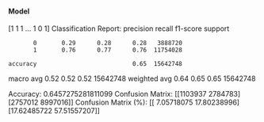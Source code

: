 #### Model
[1 1 1 ... 1 0 1]
Classification Report:
              precision    recall  f1-score   support

           0       0.29      0.28      0.28   3888720
           1       0.76      0.77      0.76  11754028

    accuracy                           0.65  15642748
   macro avg       0.52      0.52      0.52  15642748
weighted avg       0.64      0.65      0.65  15642748

Accuracy: 0.6457275281811099
Confusion Matrix:
[[1103937 2784783]
 [2757012 8997016]]
Confusion Matrix (%):
[[ 7.05718075 17.80238996]
 [17.62485722 57.51557207]]
